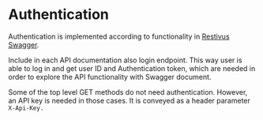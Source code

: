 # Authentication

Authentication is implemented according to functionality in [Restivus Swagger](https://github.com/apinf/restivus-swagger).

Include in each API documentation also login endpoint. This way user is able to log in and get user ID and Authentication token, which are needed in order to explore the API functionality with Swagger document.

Some of the top level GET methods do not need authentication. However, an API key is needed in those cases. It is conveyed as a header parameter `X-Api-Key.`



